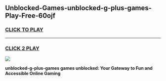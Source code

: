 
## Unblocked-Games-unblocked-g-plus-games-Play-Free-60ojf
<h3>
<a href="https://premium76.site?title=unblocked-g-plus-games&ref=10A">CLICK TO PLAY</a></h3>
<hr>

<h3>
<a href="https://premium76.site?title=unblocked-g-plus-games&ref=10A">CLICK 2 PLAY</a>
  
</h3>

<a href="https://premium76.site?title=unblocked-g-plus-games&ref=10A"><img src="https://clearcache.store/games.png"></a>


**unblocked-g-plus-games games unblocked: Your Gateway to Fun and Accessible Online Gaming**
